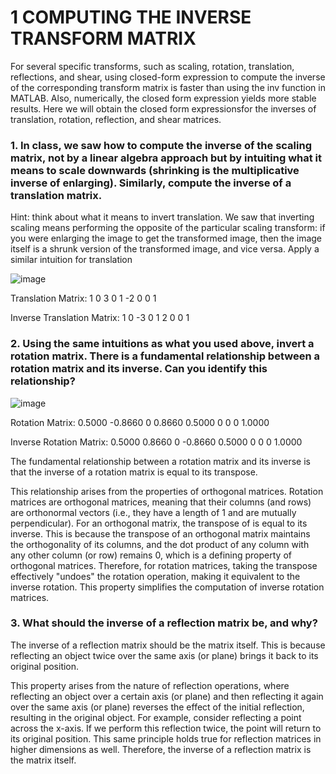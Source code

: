# 1 COMPUTING THE INVERSE TRANSFORM MATRIX
For several specific transforms, such as scaling, rotation, translation, reflections, and shear, using closed-form expression to compute the inverse of the corresponding transform matrix is faster than using the inv function in MATLAB. 
Also, numerically, the closed form expression yields more stable results. Here we will obtain the closed form expressionsfor the inverses of translation, rotation, reflection, and shear matrices.

### 1. In class, we saw how to compute the inverse of the scaling matrix, not by a linear algebra approach but by intuiting what it means to scale downwards (shrinking is the multiplicative inverse of enlarging). Similarly, compute the inverse of a translation matrix.
Hint: think about what it means to invert translation. We saw that inverting scaling means performing the opposite of the particular scaling transform: if you were enlarging the image to get the transformed image,
then the image itself is a shrunk version of the transformed image, and vice versa. Apply a similar intuition for translation

![image](https://github.com/AfzalNMSU/CV_TransformingImages/assets/83153124/093356db-c7c8-4dca-a346-fe8ab8fe90bc)

Translation Matrix:
     1     0     3
     0     1    -2
     0     0     1

Inverse Translation Matrix:
     1     0    -3
     0     1     2
     0     0     1



     
### 2. Using the same intuitions as what you used above, invert a rotation matrix. There is a fundamental relationship between a rotation matrix and its inverse. Can you identify this relationship?

![image](https://github.com/AfzalNMSU/CV_TransformingImages/assets/83153124/2463f2a7-9dc0-4799-bcca-4efa5d87b477)

Rotation Matrix:
    0.5000   -0.8660         0
    0.8660    0.5000         0
         0         0    1.0000

Inverse Rotation Matrix:
    0.5000    0.8660         0
   -0.8660    0.5000         0
         0         0    1.0000

The fundamental relationship between a rotation matrix and its inverse is that the inverse of a rotation matrix is equal to its transpose. 

This relationship arises from the properties of orthogonal matrices. Rotation matrices are orthogonal matrices, meaning that their columns (and rows) are orthonormal vectors (i.e., they have a length of 1 and are mutually perpendicular). For an orthogonal matrix, the transpose of is equal to its inverse. This is because the transpose of an orthogonal matrix maintains the orthogonality of its columns, and the dot product of any column with any other column (or row) remains 0, which is a defining property of orthogonal matrices. Therefore, for rotation matrices, taking the transpose effectively "undoes" the rotation operation, making it equivalent to the inverse rotation. This property simplifies the computation of inverse rotation matrices.


### 3. What should the inverse of a reflection matrix be, and why?

The inverse of a reflection matrix should be the matrix itself. This is because reflecting an object twice over the same axis (or plane) brings it back to its original position.

This property arises from the nature of reflection operations, where reflecting an object over a certain axis (or plane) and then reflecting it again over the same axis (or plane) reverses the effect of the initial reflection, resulting in the original object. For example, consider reflecting a point across the x-axis. If we perform this reflection twice, the point will return to its original position. This same principle holds true for reflection matrices in higher dimensions as well. Therefore, the inverse of a reflection matrix is the matrix itself.

     
